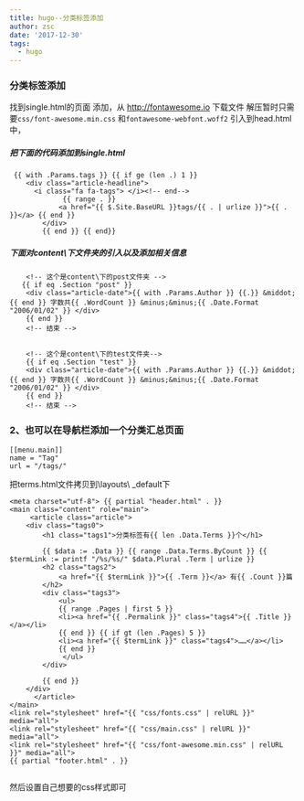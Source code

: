 ```yaml
---
title: hugo--分类标签添加
author: zsc
date: '2017-12-30'
tags:
  - hugo
---
```



### 分类标签添加

找到single.html的页面 添加，从 http://fontawesome.io 下载文件 解压暂时只需要`css/font-awesome.min.css` 和`fontawesome-webfont.woff2` 引入到head.html中，



##### 把下面的代码添加到single.html

     {{ with .Params.tags }} {{ if ge (len .) 1 }}
        <div class="article-headline">
          <i class="fa fa-tags"> </i><!-- end-->
                 {{ range . }}
                <a href="{{ $.Site.BaseURL }}tags/{{ . | urlize }}">{{ . }}</a> {{ end }}
            </div>
            {{ end }} {{ end}}
##### 下面对content\下文件夹的引入以及添加相关信息

        <!-- 这个是content\下的post文件夹 -->
       {{ if eq .Section "post" }}
        <div class="article-date">{{ with .Params.Author }} {{.}} &middot; {{ end }} 字数共{{ .WordCount }} &minus;&minus;{{ .Date.Format "2006/01/02" }} </div>
        {{ end }}
        <!-- 结束 -->
    	
    	
    	<!-- 这个是content\下的test文件夹-->
        {{ if eq .Section "test" }}
        <div class="article-date">{{ with .Params.Author }} {{.}} &middot; {{ end }} 字数共{{ .WordCount }} &minus;&minus;{{ .Date.Format "2006/01/02" }} </div>
        {{ end }}
        <!-- 结束 -->

### 2、也可以在导航栏添加一个分类汇总页面

    [[menu.main]]
    name = "Tag"
    url = "/tags/"
把terms.html文件拷贝到\layouts\ _default下

```
<meta charset="utf-8"> {{ partial "header.html" . }}
<main class="content" role="main">
     <article class="article">
    <div class="tags0">
        <h1 class="tags1">分类标签有{{ len .Data.Terms }}个</h1>

        {{ $data := .Data }} {{ range .Data.Terms.ByCount }} {{ $termLink := printf "/%s/%s/" $data.Plural .Term | urlize }}
        <h2 class="tags2">
            <a href="{{ $termLink }}">{{ .Term }}</a> 有{{ .Count }}篇
        </h2>
        <div class="tags3">
            <ul>
            {{ range .Pages | first 5 }}
            <li><a href="{{ .Permalink }}" class="tags4">{{ .Title }}</a></li>
            {{ end }} {{ if gt (len .Pages) 5 }}
            <li><a href="{{ $termLink }}" class="tags4">……</a></li>
            {{ end }}
             </ul>
        </div>

        {{ end }}
    </div>
      </article>
</main>
<link rel="stylesheet" href="{{ "css/fonts.css" | relURL }}" media="all">
<link rel="stylesheet" href="{{ "css/main.css" | relURL }}" media="all">
<link rel="stylesheet" href="{{ "css/font-awesome.min.css" | relURL }}" media="all">
{{ partial "footer.html" . }}


```

然后设置自己想要的css样式即可

### 
